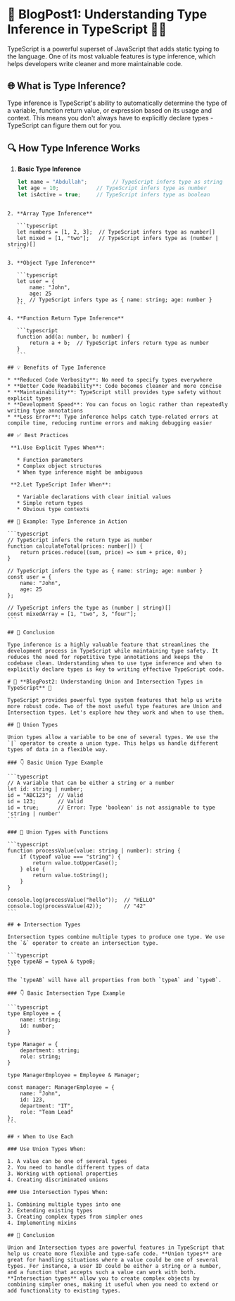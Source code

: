# 📖 **BlogPost1: Understanding Type Inference in TypeScript** 🧑‍💻
TypeScript is a powerful superset of JavaScript that adds static typing to the language. One of its most valuable features is type inference, which helps developers write cleaner and more maintainable code.

## 🌐 What is Type Inference?
Type inference is TypeScript's ability to automatically determine the type of a variable, function return value, or expression based on its usage and context. This means you don't always have to explicitly declare types - TypeScript can figure them out for you.

## 🔍 How Type Inference Works
1. **Basic Type Inference**
   ```typescript
   let name = "Abdullah";        // TypeScript infers type as string
   let age = 10;            // TypeScript infers type as number
   let isActive = true;     // TypeScript infers type as boolean
````

2. **Array Type Inference**

   ```typescript
   let numbers = [1, 2, 3];  // TypeScript infers type as number[]
   let mixed = [1, "two"];   // TypeScript infers type as (number | string)[]
   ```

3. **Object Type Inference**

   ```typescript
   let user = {
       name: "John",
       age: 25
   };  // TypeScript infers type as { name: string; age: number }
   ```

4. **Function Return Type Inference**

   ```typescript
   function add(a: number, b: number) {
       return a + b;  // TypeScript infers return type as number
   }
   ```

## 💡 Benefits of Type Inference

* **Reduced Code Verbosity**: No need to specify types everywhere
* **Better Code Readability**: Code becomes cleaner and more concise
* **Maintainability**: TypeScript still provides type safety without explicit types
* **Development Speed**: You can focus on logic rather than repeatedly writing type annotations
* **Less Error**: Type inference helps catch type-related errors at compile time, reducing runtime errors and making debugging easier

## ✅ Best Practices

 **1.Use Explicit Types When**:

   * Function parameters
   * Complex object structures
   * When type inference might be ambiguous

 **2.Let TypeScript Infer When**:

   * Variable declarations with clear initial values
   * Simple return types
   * Obvious type contexts

## 🔧 Example: Type Inference in Action

```typescript
// TypeScript infers the return type as number
function calculateTotal(prices: number[]) {
    return prices.reduce((sum, price) => sum + price, 0);
}

// TypeScript infers the type as { name: string; age: number }
const user = {
    name: "John",
    age: 25
};

// TypeScript infers the type as (number | string)[]
const mixedArray = [1, "two", 3, "four"];
```

## 🎯 Conclusion

Type inference is a highly valuable feature that streamlines the development process in TypeScript while maintaining type safety. It reduces the need for repetitive type annotations and keeps the codebase clean. Understanding when to use type inference and when to explicitly declare types is key to writing effective TypeScript code.

# 📖 **BlogPost2: Understanding Union and Intersection Types in TypeScript** 🔗

TypeScript provides powerful type system features that help us write more robust code. Two of the most useful type features are Union and Intersection types. Let's explore how they work and when to use them.

## 🔄 Union Types

Union types allow a variable to be one of several types. We use the `|` operator to create a union type. This helps us handle different types of data in a flexible way.

### 👇 Basic Union Type Example

```typescript
// A variable that can be either a string or a number
let id: string | number;
id = "ABC123";  // Valid
id = 123;       // Valid
id = true;      // Error: Type 'boolean' is not assignable to type 'string | number'
```

### 🧩 Union Types with Functions

```typescript
function processValue(value: string | number): string {
    if (typeof value === "string") {
        return value.toUpperCase();
    } else {
        return value.toString();
    }
}

console.log(processValue("hello"));  // "HELLO"
console.log(processValue(42));       // "42"
```

## ➕ Intersection Types

Intersection types combine multiple types to produce one type. We use the `&` operator to create an intersection type.

```typescript
type typeAB = typeA & typeB;
```

The `typeAB` will have all properties from both `typeA` and `typeB`.

### 👇 Basic Intersection Type Example

```typescript
type Employee = {
    name: string;
    id: number;
}

type Manager = {
    department: string;
    role: string;
}

type ManagerEmployee = Employee & Manager;

const manager: ManagerEmployee = {
    name: "John",
    id: 123,
    department: "IT",
    role: "Team Lead"
};
```

## ⚡ When to Use Each

### Use Union Types When:

1. A value can be one of several types
2. You need to handle different types of data
3. Working with optional properties
4. Creating discriminated unions

### Use Intersection Types When:

1. Combining multiple types into one
2. Extending existing types
3. Creating complex types from simpler ones
4. Implementing mixins

## 🎯 Conclusion

Union and Intersection types are powerful features in TypeScript that help us create more flexible and type-safe code. **Union types** are great for handling situations where a value could be one of several types. For instance, a user ID could be either a string or a number, and a function that accepts such a value can work with both. **Intersection types** allow you to create complex objects by combining simpler ones, making it useful when you need to extend or add functionality to existing types.


